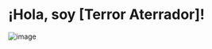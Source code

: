 # ¡Hola, soy [Terror Aterrador]!

![image](https://github.com/TerrorAterrador/TerrorAterrador/assets/128630899/448c63eb-e15b-4929-80a2-9bfa3d56e77b)
